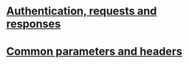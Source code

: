 # [Authentication, requests and responses](https://docs.microsoft.com/azure/key-vault/authentication-requests-and-responses?context=/rest/api/keyvault/rc/rc)
# [Common parameters and headers](https://docs.microsoft.com/azure/key-vault/common-parameters-and-headers?context=/rest/api/keyvault/rc/rc)